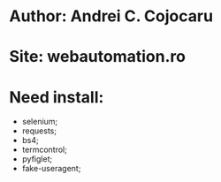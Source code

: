 # Author: Andrei C. Cojocaru
# Site: webautomation.ro 
# 
#
# Need install: 

- selenium; 
- requests; 
- bs4;
- termcontrol;
- pyfiglet;
- fake-useragent;
